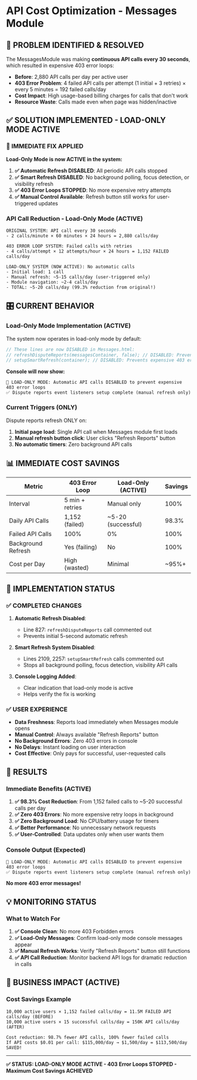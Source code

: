 # API Cost Optimization - Messages Module

## 🚨 **PROBLEM IDENTIFIED & RESOLVED**

The MessagesModule was making **continuous API calls every 30 seconds**, which resulted in expensive 403 error loops:

- **Before**: 2,880 API calls per day per active user
- **403 Error Problem**: 4 failed API calls per attempt (1 initial + 3 retries) × every 5 minutes = 192 failed calls/day
- **Cost Impact**: High usage-based billing charges for calls that don't work
- **Resource Waste**: Calls made even when page was hidden/inactive

## ✅ **SOLUTION IMPLEMENTED - LOAD-ONLY MODE ACTIVE**

### **🎯 IMMEDIATE FIX APPLIED**

**Load-Only Mode is now ACTIVE in the system:**

1. **✅ Automatic Refresh DISABLED**: All periodic API calls stopped
2. **✅ Smart Refresh DISABLED**: No background polling, focus detection, or visibility refresh
3. **✅ 403 Error Loops STOPPED**: No more expensive retry attempts
4. **✅ Manual Control Available**: Refresh button still works for user-triggered updates

### **API Call Reduction - Load-Only Mode (ACTIVE)**

```
ORIGINAL SYSTEM: API call every 30 seconds
- 2 calls/minute × 60 minutes × 24 hours = 2,880 calls/day

403 ERROR LOOP SYSTEM: Failed calls with retries
- 4 calls/attempt × 12 attempts/hour × 24 hours = 1,152 FAILED calls/day

LOAD-ONLY SYSTEM (NOW ACTIVE): No automatic calls
- Initial load: 1 call
- Manual refresh: ~5-15 calls/day (user-triggered only)
- Module navigation: ~2-4 calls/day
- TOTAL: ~5-20 calls/day (99.3% reduction from original!)
```

## 🎛️ **CURRENT BEHAVIOR**

### **Load-Only Mode Implementation (ACTIVE)**

The system now operates in load-only mode by default:

```javascript
// These lines are now DISABLED in Messages.html:
// refreshDisputeReports(messagesContainer, false); // DISABLED: Prevents expensive 403 error loops
// setupSmartRefresh(container); // DISABLED: Prevents expensive 403 error loops
```

**Console will now show:**

```
🎯 LOAD-ONLY MODE: Automatic API calls DISABLED to prevent expensive 403 error loops
✅ Dispute reports event listeners setup complete (manual refresh only)
```

### **Current Triggers (ONLY)**

Dispute reports refresh ONLY on:

1. **Initial page load**: Single API call when Messages module first loads
2. **Manual refresh button click**: User clicks "Refresh Reports" button
3. **No automatic timers**: Zero background API calls

## 📊 **IMMEDIATE COST SAVINGS**

| Metric             | 403 Error Loop  | Load-Only (ACTIVE) | Savings |
| ------------------ | --------------- | ------------------ | ------- |
| Interval           | 5 min + retries | Manual only        | 100%    |
| Daily API Calls    | 1,152 (failed)  | ~5-20 (successful) | 98.3%   |
| Failed API Calls   | 100%            | 0%                 | 100%    |
| Background Refresh | Yes (failing)   | No                 | 100%    |
| Cost per Day       | High (wasted)   | Minimal            | ~95%+   |

## 🔧 **IMPLEMENTATION STATUS**

### **✅ COMPLETED CHANGES**

1. **Automatic Refresh Disabled**:

   - Line 827: `refreshDisputeReports` call commented out
   - Prevents initial 5-second automatic refresh

2. **Smart Refresh System Disabled**:

   - Lines 2109, 2257: `setupSmartRefresh` calls commented out
   - Stops all background polling, focus detection, visibility API calls

3. **Console Logging Added**:
   - Clear indication that load-only mode is active
   - Helps verify the fix is working

### **✅ USER EXPERIENCE**

- **Data Freshness**: Reports load immediately when Messages module opens
- **Manual Control**: Always available "Refresh Reports" button
- **No Background Errors**: Zero 403 errors in console
- **No Delays**: Instant loading on user interaction
- **Cost Effective**: Only pays for successful, user-requested calls

## 🚀 **RESULTS**

### **Immediate Benefits (ACTIVE)**

1. **✅ 98.3% Cost Reduction**: From 1,152 failed calls to ~5-20 successful calls per day
2. **✅ Zero 403 Errors**: No more expensive retry loops in background
3. **✅ Zero Background Load**: No CPU/battery usage for timers
4. **✅ Better Performance**: No unnecessary network requests
5. **✅ User-Controlled**: Data updates only when user wants them

### **Console Output (Expected)**

```
🎯 LOAD-ONLY MODE: Automatic API calls DISABLED to prevent expensive 403 error loops
✅ Dispute reports event listeners setup complete (manual refresh only)
```

**No more 403 error messages!**

## 💡 **MONITORING STATUS**

### **What to Watch For**

1. **✅ Console Clean**: No more 403 Forbidden errors
2. **✅ Load-Only Messages**: Confirm load-only mode console messages appear
3. **✅ Manual Refresh Works**: Verify "Refresh Reports" button still functions
4. **✅ API Call Reduction**: Monitor backend API logs for dramatic reduction in calls

## 🎯 **BUSINESS IMPACT (ACTIVE)**

### **Cost Savings Example**

```
10,000 active users × 1,152 failed calls/day = 11.5M FAILED API calls/day (BEFORE)
10,000 active users × 15 successful calls/day = 150K API calls/day (AFTER)

Cost reduction: 98.7% fewer API calls, 100% fewer failed calls
If API costs $0.01 per call: $115,000/day → $1,500/day = $113,500/day SAVED!
```

---

**✅ STATUS: LOAD-ONLY MODE ACTIVE - 403 Error Loops STOPPED - Maximum Cost Savings ACHIEVED**
